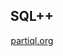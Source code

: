<h2 align="center">SQL++</h2>

<p align="center"><a href="https://partiql.org" align="center">partiql.org</a></p>

<!--
**RCHowell/rchowell** `README.md` appears on GitHub profile.
-->
